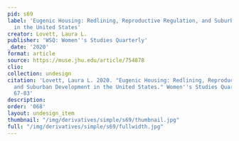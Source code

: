 ```yaml
---
pid: s69
label: 'Eugenic Housing: Redlining, Reproductive Regulation, and Suburban Development
  in the United States'
creator: Lovett, Laura L.
publisher: 'WSQ: Women''s Studies Quarterly'
_date: '2020'
format: article
source: https://muse.jhu.edu/article/754878
clio:
collection: undesign
citation: 'Lovett, Laura L. 2020. "Eugenic Housing: Redlining, Reproductive Regulation,
  and Suburban Development in the United States." Women''s Studies Quarterly 48 (1):
  67-83'
description:
order: '068'
layout: undesign_item
thumbnail: "/img/derivatives/simple/s69/thumbnail.jpg"
full: "/img/derivatives/simple/s69/fullwidth.jpg"
---
```

